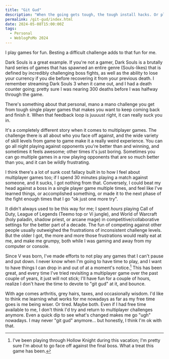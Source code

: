 ```yaml
---
title: "Git Gud"
description: "When the going gets tough, the tough install hacks. Or play Teemo."
permalink: /git-gud/index.html
date: 2024-05-08T15:00:00Z
tags: 
  - Personal
  - WeblogPoMo 2024
---
```


I play games for fun. Besting a difficult challenge adds to that fun for me.

Dark Souls is a great example. If you're not a gamer, Dark Souls is a brutally hard series of games that has spawned an entire genre (Souls-likes) that is defined by incredibly challenging boss fights, as well as the ability to lose your currency if you die before recovering it from your previous death. I remember streaming Dark Souls 3 when it came out, and I had a death counter going; pretty sure I was nearing 300 deaths before I was halfway through the game.

There's something about that personal, mano a mano challenge you get from tough single player games that makes you want to keep coming back and finish it. When that feedback loop is juuuust right, it can really suck you in.

It's a completely different story when it comes to multiplayer games. The challenge there is all about who you face off against, and the wide variety of skill levels from game to game make it a really weird experience. You can go all night playing against opponents you're better than and winning, and sometimes it feels awesome; other times it's just boring. Sometimes you can go multiple games in a row playing opponents that are so much better than you, and it can be wildly frustrating.

I think there's a lot of sunk cost fallacy built in to how I feel about multiplayer games too; if I spend 30 minutes playing a match against someone, and it sucks, I got nothing from that. Conversely, I could beat my head against a boss in a single player game multiple times, and feel like I've learned things, or accomplished something, or made it to the next phase of the fight enough times that I go "ok just one more try".

It didn't always used to be this way for me; I spent _hours_ playing Call of Duty, League of Legends (Teemo top or Vi jungle), and World of Warcraft (holy paladin, shadow priest, or arcane mage) in competitive/collaborative settings for the better part of a decade. The fun of competing against other people usually outweighed the frustrations of inconsistent challenge levels. But the older I got, the more and more those frustrations would really eat at me, and make me grumpy, both while I was gaming and away from my computer or console.

Since V was born, I've made efforts to not play any games that I can't pause and put down. I never know when I'm going to have time to play, and I want to have things I can drop in and out of at a moment's notice.[^1] This has been great, and every time I've tried revisiting a multiplayer game over the past couple of years, it just will not stick; I'll have fun for a couple of hours, realize I don't have the time to devote to "git gud" at it, and bounce.

[^1]: I've been playing through Hollow Knight during this vacation; I'm pretty sure I'm about to go face off against the final boss. What a treat this game has been.

With age comes arthritis, grey hairs, taxes, and occasionally wisdom. I'd like to think me learning what works for me nowadays as far as my free time goes is me being wiser. Or tired. Maybe both. Even if I had free time available to me, I don't think I'd try and return to multiplayer challenges anymore. Even a quick dip to see what's changed makes me go "ugh" nowadays. I may never "git gud" anymore... but honestly, I think I'm ok with that.
